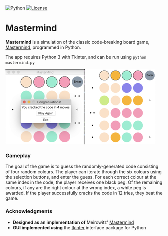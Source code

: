 ![Python](https://img.shields.io/badge/python-v3.7-blue)
[![License](https://img.shields.io/github/license/zakwht/mastermind)](/LICENSE.md)

# Mastermind

__Mastermind__ is a simulation of the classic code-breaking board game, [Mastermind](https://en.wikipedia.org/wiki/Mastermind_(board_game)), programmed in Python.

The app requires Python 3 with Tkinter, and can be run using `python mastermind.py`

<div>
  <img src="./gameplay1.png" alt="gameplay1" height=240/>
  <img src="./gameplay2.png" alt="gameplay2" height=240/>
</div>

### Gameplay

The goal of the game is to guess the randomly-generated code consisting of four random colours. The player can iterate through the six colours using the selection buttons, and enter the guess. For each correct colour at the same index in the code, the player receives one black peg. Of the remaining colours, if any are the right colour at the wrong index, a white peg is awarded. If the player successfully cracks the code in 12 tries, they beat the game.

### Acknowledgments
* __Designed as an implementation of__ Meirowitz' [Mastermind](https://en.wikipedia.org/wiki/Mastermind_(board_game))
* __GUI implemented using__ the [tkinter](https://docs.python.org/3.7/library/tkinter.html) interface package for Python
